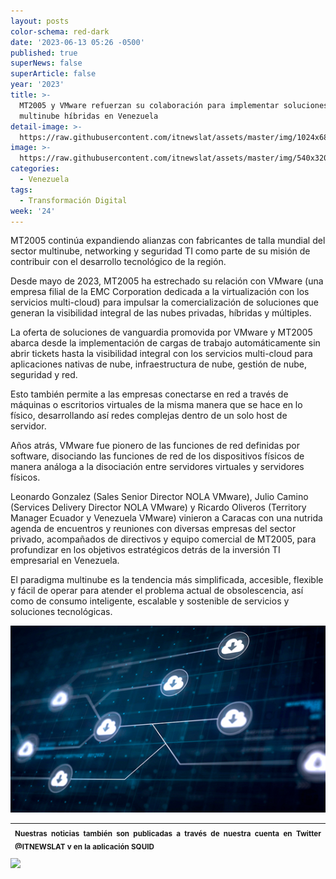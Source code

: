 ```yaml
---
layout: posts
color-schema: red-dark
date: '2023-06-13 05:26 -0500'
published: true
superNews: false
superArticle: false
year: '2023'
title: >-
  MT2005 y VMware refuerzan su colaboración para implementar soluciones
  multinube híbridas en Venezuela
detail-image: >-
  https://raw.githubusercontent.com/itnewslat/assets/master/img/1024x680/multinube-g.jpg
image: >-
  https://raw.githubusercontent.com/itnewslat/assets/master/img/540x320/multinube-p.jpg
categories:
  - Venezuela
tags:
  - Transformación Digital
week: '24'
---
```

MT2005 continúa expandiendo alianzas con fabricantes de talla mundial del sector multinube, networking y seguridad TI como parte de su misión de contribuir con el desarrollo tecnológico de la región.

Desde mayo de 2023, MT2005 ha estrechado su relación con VMware (una empresa filial de la EMC Corporation dedicada a la virtualización con los servicios multi-cloud) para impulsar la comercialización de soluciones que generan la visibilidad integral de las nubes privadas, híbridas y múltiples.

La oferta de soluciones de vanguardia promovida por VMware y MT2005 abarca desde la implementación de cargas de trabajo automáticamente sin abrir tickets hasta la visibilidad integral con los servicios multi-cloud para aplicaciones nativas de nube, infraestructura de nube, gestión de nube, seguridad y red. 
 
Esto también permite a las empresas conectarse en red a través de máquinas o escritorios virtuales de la misma manera que se hace en lo físico, desarrollando así redes complejas dentro de un solo host de servidor.
 
Años atrás, VMware fue pionero de las funciones de red definidas por software, disociando las funciones de red de los dispositivos físicos de manera análoga a la disociación entre servidores virtuales y servidores físicos.
 
Leonardo Gonzalez (Sales Senior Director NOLA VMware), Julio Camino (Services Delivery Director NOLA VMware) y Ricardo Oliveros (Territory Manager Ecuador y Venezuela VMware) vinieron a Caracas con una nutrida agenda de encuentros y reuniones con diversas empresas del sector privado, acompañados de directivos y equipo comercial de MT2005, para profundizar en los objetivos estratégicos detrás de la inversión TI empresarial en Venezuela.
 
El paradigma multinube es la tendencia más simplificada, accesible, flexible y fácil de operar para atender el problema actual de obsolescencia, así como de consumo inteligente, escalable y sostenible de servicios y soluciones tecnológicas. 

![](https://raw.githubusercontent.com/itnewslat/assets/master/img/540x320/multinube-p.jpg)

<table style="height: 42px;" width="569">
<tbody>
<tr>
<td style="text-align: justify;"><sub><strong>Nuestras noticias también son publicadas a través de nuestra cuenta en Twitter <a href="https://twitter.com/itnewslat?lang=es">@ITNEWSLAT</a> y en la aplicación <a href="https://squidapp.co/en/">SQUID</a></strong></sub></td>
</tr>
</tbody>
</table>
<img src="https://tracker.metricool.com/c3po.jpg?hash=56f88a41e39ab42c063cc51676587a04"/>